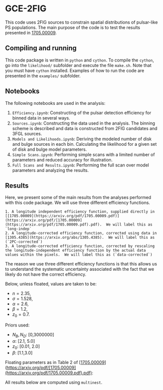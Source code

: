 # GCE-2FIG
This code uses 2FIG sources to constrain spatial distributions of pulsar-like PS populations.  The main purpose of the code is to test the results presented in [1705.00009](https://arxiv.org/pdf/1705.00009.pdf).

## Compiling and running

This code package is written in `python` and `cython`. To compile the `cython`, go into the `likelihood/` subfolder and execute the file `make.sh`.  Note that you must have `cython` installed.  Examples of how to run the code are presented in the `examples/` subfolder.

## Notebooks

The following notebooks are used in the analysis:

1. `Efficiency.ipynb`: Constructing of the pulsar detection efficiency for binned data in several ways.
2. `Sources.ipynb`: Constructing the data used in the analysis. The binning scheme is described and data is constructed from 2FIG candidates and 3FGL sources.
3. `Models and Likelihoods.ipynb`: Deriving the modeled number of disk and bulge sources in each bin. Calculating the likelihood for a given set of disk and bulge model parameters.
4. `Simple Scans.ipynb`: Performing simple scans with a limited number of parameters and reduced accuracy for illustration.
5. `Full Scans and Results.ipynb`: Performing the full scan over model parameters and analyzing the results.

## Results

Here, we present some of the main results from the analyses performed with this code package.  We will use three different efficiency functions.

    1. A longitude independent efficiency function, supplied directly in [[1705.00009](https://arxiv.org/pdf/1705.00009.pdf)](https://arxiv.org/pdf/[1705.00009](https://arxiv.org/pdf/1705.00009.pdf).pdf).  We will label this as `long-indep`
    2. A longitude-corrected efficiency function, corrected using data in [1305.4385](https://arxiv.org/abs/1305.4385).  We will label this as (`2PC-corrected`)
    3. A longitude-corrected efficiency function, corrected by rescaling the longitude-independent efficiency function by the actual data values within the pixels.  We will label this as (`data-corrected`)

The reason we use three different efficiency functions is that this allows us to understand the systematic uncertainty associated with the fact that we likely do not have the correct efficiency.

Below, unless floated, values are taken to be:

- $n = 2.35$,
- $\sigma = 1.528$,
- $\alpha = 2.6$,
- $\beta = 1.2$,
- $z_0 = 0.7$.

Priors used: 

- $N_B, N_D$: [0,3000000]
- $\alpha$: [2.1, 5.0]
- $z_0$: [0.01, 2.0]
- $\beta$: [1.1,3.0]

Floating parameters as in Table 2 of [[1705.00009](https://arxiv.org/pdf/1705.00009.pdf)](https://arxiv.org/pdf/[1705.00009](https://arxiv.org/pdf/1705.00009.pdf).pdf):



All results below are computed using `multinest`.  



<!-- ### `Long-Indep`

| $N_D$             | $N_B$                     | $z_0$         | $\beta$       | $\alpha$      | TS |
|-------------------|---------------------------|---------------|---------------|---------------|----|
| $1483854^{+555529}_{-453093}$ | $0$                         | $0.08^{+0.05}_{-0.03}$ | $2.09^{+0.07}_{-0.08}$    | -             | $0$  |
|$1153102^{+525377}_{-378358}$      | $506568^{+496453}_{-238196}$    |  $0.05^{+0.03}_{-0.02}$| $2.10^{+0.08}_{-0.07}$    | $2.6$             | $10.34$ |
| $1052708^{+456557}_{-343513}$ | $966064^{+1160994}_{-587532}$ | $0.06^{+0.04}_{-0.02}$ | $2.08^{+0.07}_{-0.07}$ | $2.83^{+0.11}_{-0.27}$ | $11.39$ |


#### Float $N_D$, $z_0$ and $\beta$

![Disk only](https://raw.githubusercontent.com/bsafdi/GCE-2FIG/master/examples/plots/2PC-nd-z0-beta-lon-indep_eff.png "Disk only")

#### Float $N_D$, $N_B$, $z_0$ and $\beta$

![Disk and bulge](https://raw.githubusercontent.com/bsafdi/GCE-2FIG/master/examples/plots/2PC-nd-nb-z0-beta-lon-indep_eff.png "Disk and bulge")

#### Float $N_D$, $N_B$, $z_0$, $\beta$ and $\alpha$

![Float alpha](https://raw.githubusercontent.com/bsafdi/GCE-2FIG/master/examples/plots/2PC-nd-nb-alpha-z0-beta-lon-indep_eff.png "Float alpha")


### `2PC-Corrected`

| $N_D$             | $N_B$                     | $z_0$         | $\beta$       | $\alpha$      | TS |
|-------------------|---------------------------|---------------|---------------|---------------|----|
| $1482073^{+575204}_{-465966}$ | $0$                         | $0.08^{+0.05}_{-0.03}$ | $2.09_{-0.08}^{+0.08}$    | -             | 0  |
|$1068731^{+483159}_{-355819}$      | $590663^{+540377}_{-282268}$    |  $0.05^{+0.04}_{-0.02}$| $2.10^{+0.08}_{-0.08}$    | $2.6$             | $13.21$ |
| $955272^{+409682}_{-318262}$ | $1328045.71^{+1066159}_{-803946}$ | $0.06^{+0.04}_{-0.02}$ | $2.08^{+0.07}_{-0.07}$ | $2.86^{+0.08}_{-0.20}$ | $15.28$ |


#### Float $N_D$, $z_0$ and $\beta$

![Disk only](https://raw.githubusercontent.com/bsafdi/GCE-2FIG/master/examples/plots/2PC-nd-z0-beta.png "Disk only")

#### Float $N_D$, $N_B$, $z_0$ and $\beta$

![Disk and bulge](https://raw.githubusercontent.com/bsafdi/GCE-2FIG/master/examples/plots/2PC-nd-nb-z0-beta.png "Disk and bulge")

#### Float $N_D$, $N_B$, $z_0$, $\beta$ and $\alpha$

![Float alpha](https://raw.githubusercontent.com/bsafdi/GCE-2FIG/master/examples/plots/2PC-nd-nb-alpha-z0-beta.png "Float alpha")

 
### `data-corrected`

| $N_D$             | $N_B$                     | $z_0$         | $\beta$       | $\alpha$      | TS |
|-------------------|---------------------------|---------------|---------------|---------------|----|
| $1516977^{+559102}_{-445328}$ | $0$                         | $0.07^{+0.05}_{-0.03}$ | $2.09^{+0.07}_{-0.07}$    | -             | $0$  |
|$1117715^{+484416}_{-363228}$      | $533365^{+529982}_{-246334}$    |  $0.05^{+0.03}_{-0.02}$| $2.10^{+0.08}_{-0.07}$    | $2.6$             | $11.19$ |
| $1022473^{+463709}_{-331367}$ | $1120457^{+1080567}_{-671964}$ | $0.06^{+0.04}_{-0.02}$ | $2.08^{+0.08}_{-0.07}$ | $2.84^{+0.09}_{-0.25}$ | $12.84$ |


#### Float $N_D$, $z_0$ and $\beta$

![Disk only](https://raw.githubusercontent.com/bsafdi/GCE-2FIG/master/examples/plots/2PC-nd-z0-beta-data_eff.png "Disk only")

#### Float $N_D$, $N_B$, $z_0$ and $\beta$

![Disk and bulge](https://raw.githubusercontent.com/bsafdi/GCE-2FIG/master/examples/plots/2PC-nd-nb-z0-beta-data_eff.png "Disk and bulge")

#### Float $N_D$, $N_B$, $z_0$, $\beta$ and $\alpha$

![Float alpha](https://raw.githubusercontent.com/bsafdi/GCE-2FIG/master/examples/plots/2PC-nd-nb-alpha-z0-beta-data_eff.png "Float alpha")

  -->

